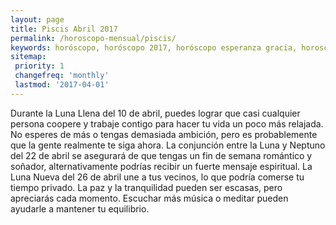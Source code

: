 ```yaml
---
layout: page
title: Piscis Abril 2017 
permalink: /horoscopo-mensual/piscis/
keywords: horóscopo, horóscopo 2017, horóscopo esperanza gracia, horoscop, horóscopos gratis, horoscopo piscis, horoscopo piscis 2017, Tarot, Astrologia, Zodíaco, piscis, horoscopo gratis, horoscopo del mes 
sitemap:
 priority: 1
 changefreq: 'monthly'
 lastmod: '2017-04-01'
---
```


 Durante la Luna Llena del 10 de abril, puedes lograr que casi cualquier persona coopere y trabaje contigo para hacer tu vida un poco más relajada. No esperes de más o tengas demasiada ambición, pero es probablemente que la gente realmente te siga ahora. La conjunción entre la Luna y Neptuno del 22 de abril se asegurará de que tengas un fin de semana romántico y soñador, alternativamente podrías recibir un fuerte mensaje espiritual. La Luna Nueva del 26 de abril une a tus vecinos, lo que podría comerse tu tiempo privado. La paz y la tranquilidad pueden ser escasas, pero apreciarás cada momento. Escuchar más música o meditar pueden ayudarle a mantener tu equilibrio.
